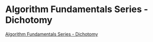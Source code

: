 # Algorithm Fundamentals Series - Dichotomy
[Algorithm Fundamentals Series - Dichotomy](https://aiwithcloud.com/2022/09/15/algorithm_fundamentals_series___dichotomy/)
